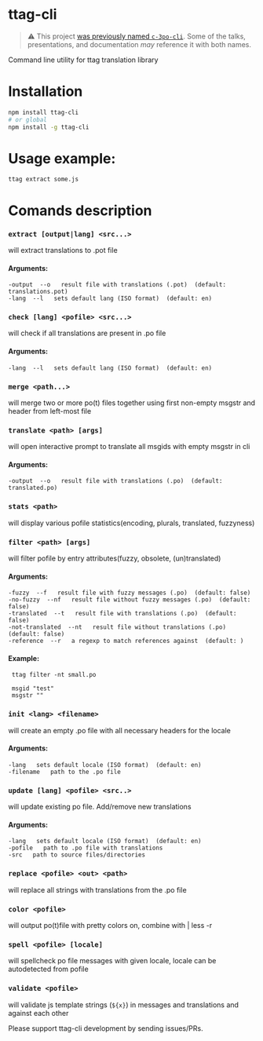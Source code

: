 # ttag-cli

> :warning: This project [was previously named `c-3po-cli`](https://github.com/ttag-org/ttag/issues/105).
> Some of the talks, presentations, and documentation _may_ reference it with both names.

Command line utility for ttag translation library

# Installation
```bash
npm install ttag-cli
# or global
npm install -g ttag-cli
```

# Usage example:
```
ttag extract some.js
```

# Comands description
<!--- BEGIN COMMANDS --->

### `extract [output|lang] <src...>`
will extract translations to .pot file
#### Arguments:
	-output  --o   result file with translations (.pot)  (default: translations.pot)
	-lang  --l   sets default lang (ISO format)  (default: en)


### `check [lang] <pofile> <src...>`
will check if all translations are present in .po file
#### Arguments:
	-lang  --l   sets default lang (ISO format)  (default: en)


### `merge <path...>`
will merge two or more po(t) files together using first non-empty msgstr and header from left-most file


### `translate <path> [args]`
will open interactive prompt to translate all msgids with empty msgstr in cli
#### Arguments:
	-output  --o   result file with translations (.po)  (default: translated.po)


### `stats <path>`
will display various pofile statistics(encoding, plurals, translated, fuzzyness)


### `filter <path> [args]`
will filter pofile by entry attributes(fuzzy, obsolete, (un)translated)
#### Arguments:
	-fuzzy  --f   result file with fuzzy messages (.po)  (default: false)
	-no-fuzzy  --nf   result file without fuzzy messages (.po)  (default: false)
	-translated  --t   result file with translations (.po)  (default: false)
	-not-translated  --nt   result file without translations (.po)  (default: false)
	-reference  --r   a regexp to match references against  (default: )
#### Example:
	 ttag filter -nt small.po

	 msgid "test"
	 msgstr ""

### `init <lang> <filename>`
will create an empty .po file with all necessary headers for the locale
#### Arguments:
	-lang   sets default locale (ISO format)  (default: en)
	-filename   path to the .po file  


### `update [lang] <pofile> <src..>`
will update existing po file. Add/remove new translations
#### Arguments:
	-lang   sets default locale (ISO format)  (default: en)
	-pofile   path to .po file with translations  
	-src   path to source files/directories  


### `replace <pofile> <out> <path>`
will replace all strings with translations from the .po file


### `color <pofile>`
will output po(t)file with pretty colors on, combine with | less -r


### `spell <pofile> [locale]`
will spellcheck po file messages with given locale, locale can be autodetected from pofile


### `validate <pofile>`
will validate js template strings (`${x}`) in messages and translations and against each other


<!--- END COMMANDS --->

Please support ttag-cli development by sending issues/PRs.
